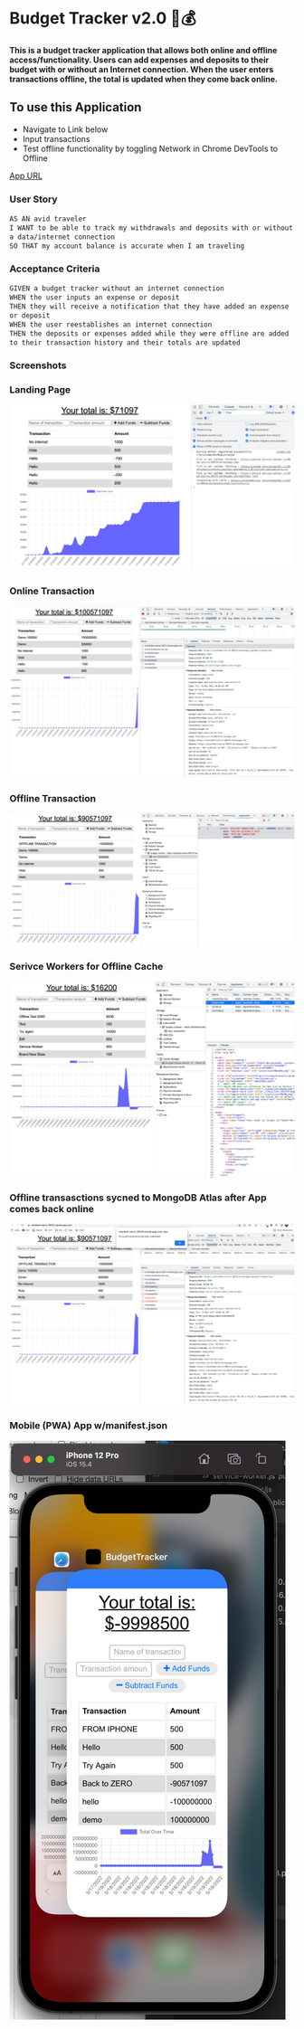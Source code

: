 # Budget Tracker v2.0 :turtle::moneybag:

#### This is a budget tracker application that allows both online and offline access/functionality. Users can add expenses and deposits to their budget with or without an Internet connection. When the user enters transactions offline, the total is updated when they come back online.

## To use this Application

- Navigate to Link below
- Input transactions
- Test offline functionality by toggling Network in Chrome DevTools to Offline

[App URL](https://shielded-sierra-30574.herokuapp.com/)

### User Story
```
AS AN avid traveler
I WANT to be able to track my withdrawals and deposits with or without a data/internet connection
SO THAT my account balance is accurate when I am traveling 
```

### Acceptance Criteria
```
GIVEN a budget tracker without an internet connection
WHEN the user inputs an expense or deposit
THEN they will receive a notification that they have added an expense or deposit
WHEN the user reestablishes an internet connection
THEN the deposits or expenses added while they were offline are added to their transaction history and their totals are updated
```

### Screenshots

### Landing Page

![](./other/2022-05-19-06-06-10.png)

### Online Transaction

![](./other/2022-05-19-06-07-46.png)

### Offline Transaction

![](./other/2022-05-19-06-09-10.png)

### Serivce Workers for Offline Cache

![](./other/2022-05-19-06-56-50.png)

### Offline transasctions sycned to MongoDB Atlas after App comes back online

![](./other/2022-05-19-06-10-05.png)

### Mobile (PWA) App w/manifest.json

![](./other/2022-05-19-06-49-32.png)